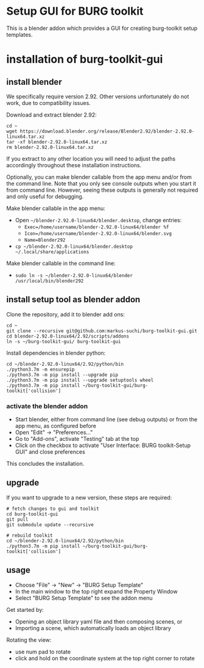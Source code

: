 # Setup GUI for BURG toolkit

This is a blender addon which provides a GUI for creating burg-toolkit setup templates.

# installation of burg-toolkit-gui

## install blender

We specifically require version 2.92. Other versions unfortunately do not work, due to compatibility issues.

Download and extract blender 2.92:
```
cd ~
wget https://download.blender.org/release/Blender2.92/blender-2.92.0-linux64.tar.xz
tar -xf blender-2.92.0-linux64.tar.xz
rm blender-2.92.0-linux64.tar.xz
```

If you extract to any other location you will need to adjust the paths accordingly throughout these installation instructions.

Optionally, you can make blender callable from the app menu and/or from the command line. Note that you only see console outputs when you start it from command line. However, seeing these outputs is generally not required and only useful for debugging.

Make blender callable in the app menu:
- Open `~/blender-2.92.0-linux64/blender.desktop`, change entries:
	- `Exec=/home/username/blender-2.92.0-linux64/blender %f`
	- `Icon=/home/username/blender-2.92.0-linux64/blender.svg`
	- `Name=Blender292`
- `cp ~/blender-2.92.0-linux64/blender.desktop ~/.local/share/applications`

Make blender callable in the command line:
- `sudo ln -s ~/blender-2.92.0-linux64/blender /usr/local/bin/blender292`

## install setup tool as blender addon

Clone the repository, add it to blender add ons:
```
cd ~
git clone --recursive git@github.com:markus-suchi/burg-toolkit-gui.git
cd blender-2.92.0-linux64/2.92/scripts/addons
ln -s ~/burg-toolkit-gui/ burg-toolkit-gui
```

Install dependencies in blender python:
```
cd ~/blender-2.92.0-linux64/2.92/python/bin
./python3.7m -m ensurepip
./python3.7m -m pip install --upgrade pip
./python3.7m -m pip install --upgrade setuptools wheel
./python3.7m -m pip install ~/burg-toolkit-gui/burg-toolkit['collision']
```

### activate the blender addon
- Start blender, either from command line (see debug outputs) or from the app menu, as configured before
- Open "Edit" -> "Preferences..."
- Go to "Add-ons", activate "Testing" tab at the top
- Click on the checkbox to activate "User Interface: BURG toolkit-Setup GUI" and close preferences

This concludes the installation.

## upgrade

If you want to upgrade to a new version, these steps are required:
```
# fetch changes to gui and toolkit
cd burg-toolkit-gui
git pull
git submodule update --recursive

# rebuild toolkit
cd ~/blender-2.92.0-linux64/2.92/python/bin
./python3.7m -m pip install ~/burg-toolkit-gui/burg-toolkit['collision']
```

## usage

- Choose "File" -> "New" -> "BURG Setup Template"
- In the main window to the top right expand the Property Window
- Select "BURG Setup Template" to see the addon menu

Get started by:
- Opening an object library yaml file and then composing scenes, or
- Importing a scene, which automatically loads an object library

Rotating the view:
- use num pad to rotate
- click and hold on the coordinate system at the top right corner to rotate

